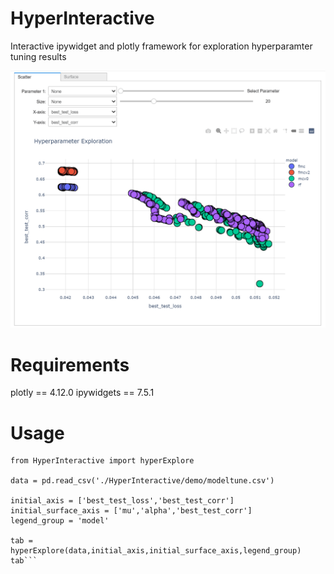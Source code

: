 # HyperInteractive
Interactive ipywidget and plotly framework for exploration hyperparamter tuning results



![Hyper Explore Demo](demo/demo.gif)

# Requirements
plotly == 4.12.0
ipywidgets == 7.5.1

# Usage

```import pandas as pd
from HyperInteractive import hyperExplore

data = pd.read_csv('./HyperInteractive/demo/modeltune.csv')

initial_axis = ['best_test_loss','best_test_corr']
initial_surface_axis = ['mu','alpha','best_test_corr']
legend_group = 'model'

tab = hyperExplore(data,initial_axis,initial_surface_axis,legend_group)
tab```